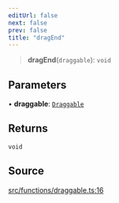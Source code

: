 ```yaml
---
editUrl: false
next: false
prev: false
title: "dragEnd"
---
```


> **dragEnd**(`draggable`): `void`

## Parameters

• **draggable**: [`Draggable`](/api/classes/draggable/)

## Returns

`void`

## Source

[src/functions/draggable.ts:16](https://github.com/relishinc/dill-pixel/blob/10f512f7f577ca5e74162827f11215b28df5ca97/src/functions/draggable.ts#L16)
